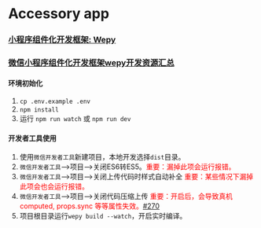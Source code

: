 # Accessory app

### [小程序组件化开发框架: Wepy](https://github.com/Tencent/wepy)
### [微信小程序组件化开发框架wepy开发资源汇总](https://github.com/aben1188/awesome-wepy)

#### 环境初始化
1. ```cp .env.example .env```
2. ```npm install```
3. 运行 ```npm run watch``` 或 ```npm run dev```

#### 开发者工具使用

1. 使用`微信开发者工具`新建项目，本地开发选择`dist`目录。
2. `微信开发者工具`-->项目-->关闭ES6转ES5。<font style="color:red">重要：漏掉此项会运行报错。</font>
3. `微信开发者工具`-->项目-->关闭上传代码时样式自动补全 <font style="color:red">重要：某些情况下漏掉此项会也会运行报错。</font>
4. `微信开发者工具`-->项目-->关闭代码压缩上传 <font style="color:red">重要：开启后，会导致真机computed, props.sync 等等属性失效。[#270](https://github.com/wepyjs/wepy/issues/270)</font>
5. 项目根目录运行`wepy build --watch`，开启实时编译。
